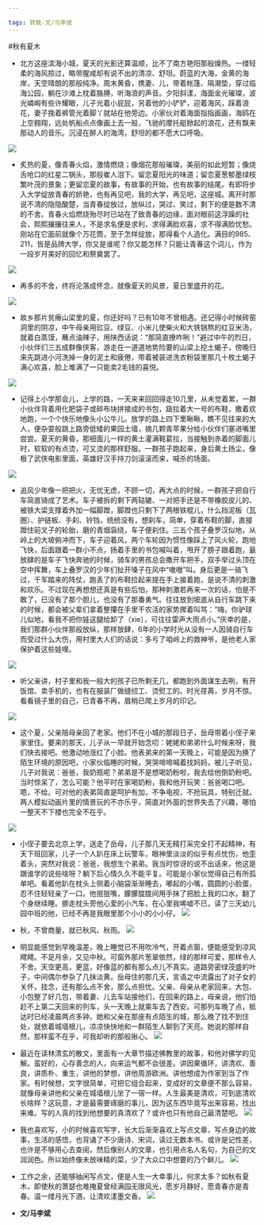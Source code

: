 ```yaml
---

tags: 转载·文/马李斌
---
```

#秋有夏木
  
- 北方这座滨海小城，夏天的光影还算温顺，比不了南方艳阳那般燥热。一缕轻柔的海风掠过，略带腥咸却有说不出的清凉、舒坦。蔚蓝的大海，金黄的海岸，天空晴朗的那般纯净。周末黄昏，携妻、儿，带着帐篷、隔潮垫，穿过临海公园，躺在沙滩上枕着胳膊，听海浪的声音。夕阳斜漾，海面金光璀璨，波光嶙峋有些许耀眼，儿子光着小屁屁，另着他的小铲铲，迎着海风，踩着浪花，妻子挽着裤管光着脚丫就站在他旁边。小家伙对着海面指指画画，海鸥在上空翱翔，远处帆船点点像画上去一般，飞驰的摩托艇掀起的浪花，还有飘来那动人的音乐。沉浸在醉人的海湾，舒坦的都不愿大口呼吸。

![](https://i.loli.net/2018/09/02/5b8ba48b531d8.jpg)
  
- 炙热的夏，像青春火焰，激情燃烧；像烟花那般璀璨，美丽的如此短暂；像烧舌呛口的红星二锅头，那般崔人泪下。留恋夏阳光的味道；留恋夏葱郁墨绿枝繁叶茂的景象；更留恋夏的故事，有故事的开始，也有故事的结尾。有即将步入大学绽放青春的娇艳，也有再见吧，我的大学，再见吧，这座城。离开时那说不清的隐隐酸楚，当青春绽放过，放纵过，哭过、笑过，剩下的便是数不清的不舍。青春火焰燃烧殆尽时已站在了致青春的边缘，面对眼前这浮躁的社会，熙熙攘攘往来人，不是求名便是求利，求得满脸欢喜，求不得满脸忧愁。刚站在它面前就像个万花筒，至于怎样绽放，那得看个人造化。满目的985、211，皆是品牌大学，你又是谁呢？你又能怎样？只能让青春这个词儿，作为一段岁月美好的回忆和祭奠罢了。


![](https://i.loli.net/2018/09/02/5b8ba75b3fd85.jpg
)


- 再多的不舍，终将沦落成怀念，就像夏天的风景，夏日里盛开的花。

![](https://i.loli.net/2018/09/02/5b8ba8042aa1a.jpg)

- 故乡那片贫瘠山梁里的夏，你还好吗？已有10年不曾相遇。还记得小时候砖窑洞里的阴凉，中午母亲用豇豆、绿豆、小米儿使柴火和大铁锅熬的红豆米汤，就着白蒸馍，蘸点油辣子，用陕西话说：“那简直撩咋咧！”避过中午的烈日，小伙伴们三五成群像侠客，游走在一道道地势险要的山梁上挖土蝎子，傍晚归来先跳进小河洗掉一身的泥土和疲倦，带着被装进洗衣粉袋里那几十枚土蝎子满心欢喜，脸上堆满了一只能卖2毛钱的喜悦。

![](https://i.loli.net/2018/09/02/5b8ba8438ebd9.jpg)

- 记得上小学那会儿，上学的路，一天来来回回得走10几里，从未觉着累，一群小伙伴背着用化肥袋子或碎布块拼接成的书包，趿拉着大一号的布鞋，撒着欢地跑，一个个快乐地像头小公牛儿。放学的路上四下里瞅瞅，瞧不见往来的大人，便杂耍般跳上路旁低矮的果园土墙，摘几颗青苹果分给小伙伴们塞进嘴里尝尝。夏天的黄昏，那细面儿一样的黄土灌满鞋葛拉，当接触到赤着的脚面儿时，软软的有点烫，可又烫的那样舒服。一群孩子跑起来，身后黄土扬尘，像极了武侠电影里面，英雄好汉手持刀剑滚滚而来，喊杀的场面。

![](https://i.loli.net/2018/09/02/5b8ba87e060fd.jpg)

- 追风少年像一把把火，无忧无虑，不顾一切，再大点的时候，一群孩子把自行车简直骑成了艺术。车子被拆的剩下两轱辘、一对把手还是不带橡胶皮儿的、被铁大梁支撑着外加一幅脚蹬，脚蹬也只剩下了两根铁棍儿，什么挡泥板（瓦圈）、护链板、手刹、铃铛，统统没有，想刹车，简单，穿着布鞋的脚，直接蹬住前叉子的轮胎，磨的青烟袅绕，车子便刹住。三五个孩子叠罗汉似地，从岭上的大坡俯冲而下，车子迎着风，两个车轮因为惯性像踩上了风火轮，跑地飞快，后面跟着一群小不点，扬着手里的书包喊叫着，甩开了膀子跟着跑，最放肆的是车子飞快奔驰的时候，骑车的男孩总会撒开车把手，双手举过头顶在空中挥舞，车上叠罗汉的少年们扯开嗓子在风中“嗷嗷”叫。身后更是一骑飞过，千军踏来的阵仗，跑丢了的布鞋捡起来提在手上接着跑，是说不清的刺激和欢乐。不过现在再想想还真是有些后怕，那种刺激若再来一次的话，怕是不敢了，已没有了那个胆儿，也没有了那番勇气。往往放到坡底从自行车跳下来的时候，都会被父辈们拿着整攥在手里干农活的家势撵着叫骂：“嗨，你驴球儿似地，看我不把你娃这腿给卸了（xie），可往往雷声大雨点小。”庆幸的是，我们那群小伙伴那般放纵，那样放肆，6年的小学时光从没有一人因骑自行车而受过什么大伤，用村里大人们的话说：多亏了咱岭上的救神爷，是他老人家保护着这些娃哩。

![](https://i.loli.net/2018/09/02/5b8ba8a6db761.jpg)

- 听父亲讲，村子里和我一般大的孩子已所剩无几，都跑到外面谋生去咧，有开饭馆、卖手机的，也有在服装厂做缝纫工、烫熨工的。时光荏苒，岁月不惊。看看镜子里的自己，已青春不再，眉梢已爬上岁月的印记。

![](https://i.loli.net/2018/09/02/5b8ba8c93ad71.jpg
)

- 这个夏，父亲陪母亲回了老家。他们不在小城的那段日子，岳母带着小侄子来家里住。要来的那天，儿子从一早就开始念叨：姥姥和弟弟什么时候来呀，我们快去接吧。他激动地涨红了小脸。他表弟来的第一天晚上，可能是因为换了陌生环境的原因吧，小家伙临睡的时候，哭哭啼啼喊着找妈妈，被儿子听见，儿子对我说：爸爸，我奶瓶呢？弟弟是不是想喝奶粉啦，我去给他倒奶粉吧。当时惊呆了，怎么可能？他平时在家喝奶粉，我和他开玩笑：爸爸喝口吧。嗯，不给。可对他的表弟简直是呵护有加，不争电视，不抢玩具，特别迁就。两人模拟动画片里的情景玩的不亦乐乎，简直对外面的世界失去了兴趣，哪怕一整天不下楼也完全不在乎。

![](https://i.loli.net/2018/09/02/5b8ba9228dbad.jpg
)

- 小侄子要去北京上学，送走了岳母，儿子那几天无精打采完全打不起精神，有天下班回家，儿子一个人趴在床上玩警车，眼神里淡淡的似乎有点忧伤，他歪着头，突然对我说：爸爸，我想生个弟弟。我当时惊讶的说不出话来，他这是跟谁学的说些啥呀？躺下后心情久久不能平复。可能是小家伙觉得自己有所孤单吧。看着他趴在枕头上侧着小脑袋渐渐睡去，嘟起的小嘴，圆圆的小脸蛋，忍不住轻轻亲了一口。他抿抿嘴，朦朦胧胧间用手抹了把脸上我的口水，翻了个身继续睡。挪走枕头旁他心爱的小汽车，在心里我唏嘘不已，读了三天幼儿园中班的他，已经不再是我眼里那个小小的小小仔。
![](https://i.loli.net/2018/09/02/5b8ba9cabcba3.jpg
)
- 秋，不曾商量，就已秋风、秋雨。
![](https://i.loli.net/2018/09/02/5b8baa10d0ab7.jpg
)
- 明显能感觉到早晚温差，晚上睡觉已不用吹冷气，开着点窗，便能感受到凉风飕飕。不足月余，又见中秋。可窗外那片葱翠依然，绿的那样可爱，那样令人不舍。天空更高，更蓝，好像蓝的都有那么点儿不真实。道路旁密绿茂盛的叶子，中间偶尔参杂了几抹淡黄。岳母住的那几天，言语之中流露出了对子女的关怀，挂念，还有那么点不舍，那么点担忧。父亲、母亲从老家回来，大包、小包整了好几包，带着妻、儿去车站接他们，在回来的路上，母亲说，他们怕赶不上第二天回来的列车，头一天晚上就乘车去了西安。可那列车晚了点，抵达时已经凌晨两点多钟，她和父亲在那座有点陌生的城，那么晚了找不到住处，就依着城墙根儿，凉凉快快地和一群陌生人聊到了天亮。她说的那样自然，那样蛮不在乎，可我却听的那般揪心。
![](https://i.loli.net/2018/09/02/5b8baa2cc5731.jpg
)
- 最近在读林清玄的散文，里面有一大章节描述佛教里的故事，和他对佛学的见解。蛮好的，心存善念的人，向来运气都不会很差。讲因果循环，讲清欢、善良，讲质朴、重生，讲他的梦想，讲他周游欧洲。讲他想成为作家到当了作家。有时候想，文字很简单，可把它组合起来，变成好的文章便不那么容易，就像母亲讲他和父亲在城墙根儿坐了一宿一样。人生最美是清欢，可到底清欢长啥样？这玩意，才是最需要琢磨的事儿，因为这东西毕竟写出来容易，找出来难。写的人真的找到他想要的真清欢了？或许也只有他自己最清楚吧。
![](https://i.loli.net/2018/09/02/5b8baa3edb3fb.jpg
)
- 我也喜欢写，小的时候喜欢写字，长大后渐渐喜欢上写点文章，写点身边的故事，生活的感悟，也背诵了不少唐诗、宋词，读过无数本书。或许是记性差，也许是不够用心去查阅，然后像别人的文章，也引用点名人名句，为自己的文润润色。所以始终像未放味精的菜，少了大众口中想要的乃个鲜儿。
![](https://i.loli.net/2018/09/02/5b8baa555d1df.jpg
)
- 工作之余，还能够抽闲写点文，便是人生一大幸事儿，何求太多？如秋有夏木，即使秋的萧瑟也难掩夏曾经满园无限风光，愿岁月静好，愿青春亦是青春。温一缕月光下酒，让清欢漾墨文香。
![](https://i.loli.net/2018/09/02/5b8baa6aca7f6.jpg
)


- **文/马李斌**